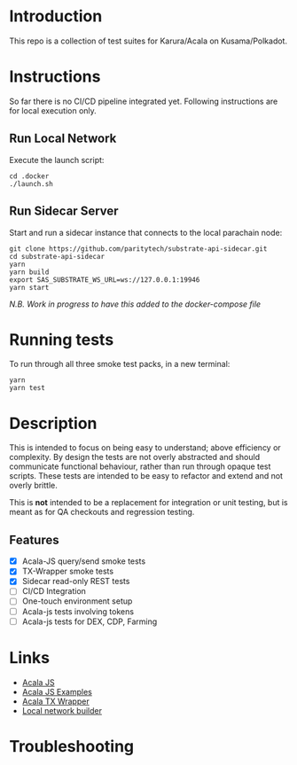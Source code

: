 # Introduction
This repo is a collection of test suites for Karura/Acala on Kusama/Polkadot. 
# Instructions
So far there is no CI/CD pipeline integrated yet. Following instructions are for local execution only.
## Run Local Network
Execute the launch script:
```
cd .docker
./launch.sh
```
## Run Sidecar Server
Start and run a sidecar instance that connects to the local parachain node:

```
git clone https://github.com/paritytech/substrate-api-sidecar.git
cd substrate-api-sidecar
yarn
yarn build
export SAS_SUBSTRATE_WS_URL=ws://127.0.0.1:19946
yarn start
```
*N.B. Work in progress to have this added to the docker-compose file*
# Running tests
To run through all three smoke test packs, in a new terminal:
```
yarn
yarn test
```
# Description
This is intended to focus on being easy to understand; above efficiency or complexity. By design the tests are not overly abstracted and should communicate functional behaviour, rather than run through opaque test scripts. These tests are intended to be easy to refactor and extend and not overly brittle.

This is **not** intended to be a replacement for integration or unit testing, but is meant as for QA checkouts and regression testing.
## Features
- [x] Acala-JS query/send smoke tests
- [x] TX-Wrapper smoke tests
- [x] Sidecar read-only REST tests
- [ ] CI/CD Integration
- [ ] One-touch environment setup
- [ ] Acala-js tests involving tokens
- [ ] Acala-js tests for DEX, CDP, Farming
 
# Links
- [Acala JS](https://github.com/AcalaNetwork/acala.js)
- [Acala JS Examples](https://github.com/AcalaNetwork/acala-js-example)
- [Acala TX Wrapper](https://github.com/AcalaNetwork/txwrapper)
- [Local network builder](https://github.com/open-web3-stack/parachain-launch)
# Troubleshooting